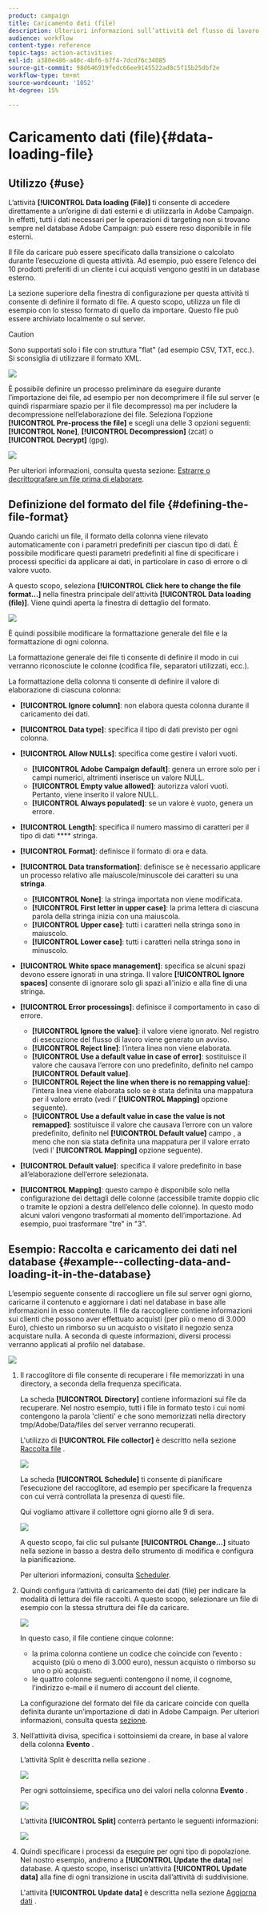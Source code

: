 ```yaml
---
product: campaign
title: Caricamento dati (file)
description: Ulteriori informazioni sull’attività del flusso di lavoro di caricamento dati (file)
audience: workflow
content-type: reference
topic-tags: action-activities
exl-id: a380e486-a40c-4bf6-b7f4-7dcd76c34085
source-git-commit: 98d646919fedc66ee9145522ad0c5f15b25dbf2e
workflow-type: tm+mt
source-wordcount: '1052'
ht-degree: 15%

---
```


# Caricamento dati (file){#data-loading-file}

## Utilizzo {#use}

L’attività **[!UICONTROL Data loading (File)]** ti consente di accedere direttamente a un’origine di dati esterni e di utilizzarla in Adobe Campaign. In effetti, tutti i dati necessari per le operazioni di targeting non si trovano sempre nel database Adobe Campaign: può essere reso disponibile in file esterni.

Il file da caricare può essere specificato dalla transizione o calcolato durante l’esecuzione di questa attività. Ad esempio, può essere l’elenco dei 10 prodotti preferiti di un cliente i cui acquisti vengono gestiti in un database esterno.

La sezione superiore della finestra di configurazione per questa attività ti consente di definire il formato di file. A questo scopo, utilizza un file di esempio con lo stesso formato di quello da importare. Questo file può essere archiviato localmente o sul server.

>[!CAUTION]
>
>Sono supportati solo i file con struttura &quot;flat&quot; (ad esempio CSV, TXT, ecc.). Si sconsiglia di utilizzare il formato XML.

![](assets/s_advuser_wf_etl_file.png)

È possibile definire un processo preliminare da eseguire durante l’importazione dei file, ad esempio per non decomprimere il file sul server (e quindi risparmiare spazio per il file decompresso) ma per includere la decompressione nell’elaborazione dei file. Seleziona l’opzione **[!UICONTROL Pre-process the file]** e scegli una delle 3 opzioni seguenti: **[!UICONTROL None]**, **[!UICONTROL Decompression]** (zcat) o **[!UICONTROL Decrypt]** (gpg).

![](assets/preprocessing-dataloading.png)

Per ulteriori informazioni, consulta questa sezione: [Estrarre o decrittografare un file prima di elaborare](../../platform/using/unzip-decrypt.md).

## Definizione del formato del file {#defining-the-file-format}

Quando carichi un file, il formato della colonna viene rilevato automaticamente con i parametri predefiniti per ciascun tipo di dati. È possibile modificare questi parametri predefiniti al fine di specificare i processi specifici da applicare ai dati, in particolare in caso di errore o di valore vuoto.

A questo scopo, seleziona **[!UICONTROL Click here to change the file format...]** nella finestra principale dell&#39;attività **[!UICONTROL Data loading (file)]**. Viene quindi aperta la finestra di dettaglio del formato.

![](assets/file_loading_columns_format.png)

È quindi possibile modificare la formattazione generale del file e la formattazione di ogni colonna.

La formattazione generale dei file ti consente di definire il modo in cui verranno riconosciute le colonne (codifica file, separatori utilizzati, ecc.).

La formattazione della colonna ti consente di definire il valore di elaborazione di ciascuna colonna:

* **[!UICONTROL Ignore column]**: non elabora questa colonna durante il caricamento dei dati.
* **[!UICONTROL Data type]**: specifica il tipo di dati previsto per ogni colonna.
* **[!UICONTROL Allow NULLs]**: specifica come gestire i valori vuoti.

   * **[!UICONTROL Adobe Campaign default]**: genera un errore solo per i campi numerici, altrimenti inserisce un valore NULL.
   * **[!UICONTROL Empty value allowed]**: autorizza valori vuoti. Pertanto, viene inserito il valore NULL.
   * **[!UICONTROL Always populated]**: se un valore è vuoto, genera un errore.

* **[!UICONTROL Length]**: specifica il numero massimo di caratteri per il tipo di dati  **** stringa.
* **[!UICONTROL Format]**: definisce il formato di ora e data.
* **[!UICONTROL Data transformation]**: definisce se è necessario applicare un processo relativo alle maiuscole/minuscole dei caratteri su una  **stringa**.

   * **[!UICONTROL None]**: la stringa importata non viene modificata.
   * **[!UICONTROL First letter in upper case]**: la prima lettera di ciascuna parola della stringa inizia con una maiuscola.
   * **[!UICONTROL Upper case]**: tutti i caratteri nella stringa sono in maiuscolo.
   * **[!UICONTROL Lower case]**: tutti i caratteri nella stringa sono in minuscolo.

* **[!UICONTROL White space management]**: specifica se alcuni spazi devono essere ignorati in una stringa. Il valore **[!UICONTROL Ignore spaces]** consente di ignorare solo gli spazi all&#39;inizio e alla fine di una stringa.
* **[!UICONTROL Error processings]**: definisce il comportamento in caso di errore.

   * **[!UICONTROL Ignore the value]**: il valore viene ignorato. Nel registro di esecuzione del flusso di lavoro viene generato un avviso.
   * **[!UICONTROL Reject line]**: l’intera linea non viene elaborata.
   * **[!UICONTROL Use a default value in case of error]**: sostituisce il valore che causava l’errore con uno predefinito, definito nel campo **[!UICONTROL Default value]**.
   * **[!UICONTROL Reject the line when there is no remapping value]**: l’intera linea viene elaborata solo se è stata definita una mappatura per il valore errato (vedi l’ **[!UICONTROL Mapping]** opzione seguente).
   * **[!UICONTROL Use a default value in case the value is not remapped]**: sostituisce il valore che causava l’errore con un valore predefinito, definito nel  **[!UICONTROL Default value]** campo , a meno che non sia stata definita una mappatura per il valore errato (vedi l’ **[!UICONTROL Mapping]** opzione seguente).

* **[!UICONTROL Default value]**: specifica il valore predefinito in base all’elaborazione dell’errore selezionata.
* **[!UICONTROL Mapping]**: questo campo è disponibile solo nella configurazione dei dettagli delle colonne (accessibile tramite doppio clic o tramite le opzioni a destra dell’elenco delle colonne). In questo modo alcuni valori vengono trasformati al momento dell’importazione. Ad esempio, puoi trasformare &quot;tre&quot; in &quot;3&quot;.

## Esempio: Raccolta e caricamento dei dati nel database {#example--collecting-data-and-loading-it-in-the-database}

L’esempio seguente consente di raccogliere un file sul server ogni giorno, caricarne il contenuto e aggiornare i dati nel database in base alle informazioni in esso contenute. Il file da raccogliere contiene informazioni sui clienti che possono aver effettuato acquisti (per più o meno di 3.000 Euro), chiesto un rimborso su un acquisto o visitato il negozio senza acquistare nulla. A seconda di queste informazioni, diversi processi verranno applicati al profilo nel database.

![](assets/s_advuser_load_file_sample_0.png)

1. Il raccoglitore di file consente di recuperare i file memorizzati in una directory, a seconda della frequenza specificata.

   La scheda **[!UICONTROL Directory]** contiene informazioni sui file da recuperare. Nel nostro esempio, tutti i file in formato testo i cui nomi contengono la parola &#39;clienti&#39; e che sono memorizzati nella directory tmp/Adobe/Data/files del server verranno recuperati.

   L&#39;utilizzo di **[!UICONTROL File collector]** è descritto nella sezione [Raccolta file](../../workflow/using/file-collector.md) .

   ![](assets/s_advuser_load_file_sample_1.png)

   La scheda **[!UICONTROL Schedule]** ti consente di pianificare l’esecuzione del raccoglitore, ad esempio per specificare la frequenza con cui verrà controllata la presenza di questi file.

   Qui vogliamo attivare il collettore ogni giorno alle 9 di sera.

   ![](assets/s_advuser_load_file_sample_2.png)

   A questo scopo, fai clic sul pulsante **[!UICONTROL Change...]** situato nella sezione in basso a destra dello strumento di modifica e configura la pianificazione.

   Per ulteriori informazioni, consulta [Scheduler](../../workflow/using/scheduler.md).

1. Quindi configura l’attività di caricamento dei dati (file) per indicare la modalità di lettura dei file raccolti. A questo scopo, selezionare un file di esempio con la stessa struttura dei file da caricare.

   ![](assets/s_advuser_load_file_sample_3.png)

   In questo caso, il file contiene cinque colonne:

   * la prima colonna contiene un codice che coincide con l’evento : acquisto (più o meno di 3.000 euro), nessun acquisto o rimborso su uno o più acquisti.
   * le quattro colonne seguenti contengono il nome, il cognome, l’indirizzo e-mail e il numero di account del cliente.

   La configurazione del formato del file da caricare coincide con quella definita durante un’importazione di dati in Adobe Campaign. Per ulteriori informazioni, consulta questa [sezione](../../platform/using/executing-import-jobs.md#step-2---source-file-selection).

1. Nell’attività divisa, specifica i sottoinsiemi da creare, in base al valore della colonna **Evento** .

   L’attività Split è descritta nella sezione .

   ![](assets/s_advuser_load_file_sample_4.png)

   Per ogni sottoinsieme, specifica uno dei valori nella colonna **Evento** .

   ![](assets/s_advuser_load_file_sample_5.png)

   L’attività **[!UICONTROL Split]** conterrà pertanto le seguenti informazioni:

   ![](assets/s_advuser_load_file_sample_6.png)

1. Quindi specificare i processi da eseguire per ogni tipo di popolazione. Nel nostro esempio, andremo a **[!UICONTROL Update the data]** nel database. A questo scopo, inserisci un’attività **[!UICONTROL Update data]** alla fine di ogni transizione in uscita dall’attività di suddivisione.

   L&#39;attività **[!UICONTROL Update data]** è descritta nella sezione [Aggiorna dati](../../workflow/using/update-data.md) .

